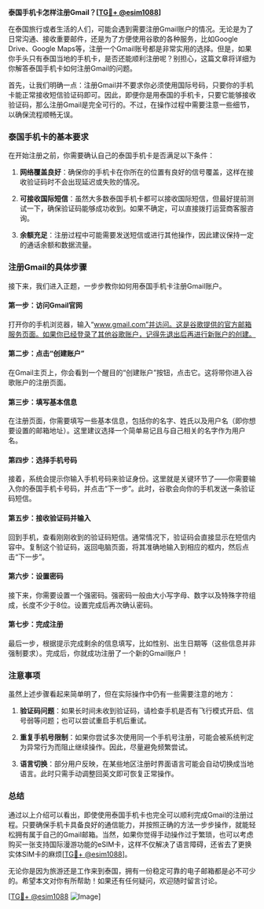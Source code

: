 **泰国手机卡怎样注册Gmail？[[TG💪+ @esim1088](https://t.me/s/esim1088)]**

在泰国旅行或者生活的人们，可能会遇到需要注册Gmail账户的情况。无论是为了日常沟通、接收重要邮件，还是为了方便使用谷歌的各种服务，比如Google Drive、Google Maps等，注册一个Gmail账号都是非常实用的选择。但是，如果你手头只有泰国当地的手机卡，是否还能顺利注册呢？别担心，这篇文章将详细为你解答泰国手机卡如何注册Gmail的问题。

首先，让我们明确一点：注册Gmail并不要求你必须使用国际号码，只要你的手机卡能正常接收短信验证码即可。因此，即便你是用泰国的手机卡，只要它能够接收验证码，那么注册Gmail是完全可行的。不过，在操作过程中需要注意一些细节，以确保流程顺畅无误。

### 泰国手机卡的基本要求

在开始注册之前，你需要确认自己的泰国手机卡是否满足以下条件：

1. **网络覆盖良好**：确保你的手机卡在你所在的位置有良好的信号覆盖，这样在接收验证码时不会出现延迟或失败的情况。
   
2. **可接收国际短信**：虽然大多数泰国手机卡都可以接收国际短信，但最好提前测试一下，确保验证码能够成功收到。如果不确定，可以直接拨打运营商客服咨询。

3. **余额充足**：注册过程中可能需要发送短信或进行其他操作，因此建议保持一定的通话余额和数据流量。

### 注册Gmail的具体步骤

接下来，我们进入正题，一步步教你如何用泰国手机卡注册Gmail账户。

#### 第一步：访问Gmail官网

打开你的手机浏览器，输入“www.gmail.com”并访问。这是谷歌提供的官方邮箱服务页面。如果你已经登录了其他谷歌账户，记得先退出后再进行新账户的创建。

#### 第二步：点击“创建账户”

在Gmail主页上，你会看到一个醒目的“创建账户”按钮，点击它。这将带你进入谷歌账户的注册页面。

#### 第三步：填写基本信息

在注册页面，你需要填写一些基本信息，包括你的名字、姓氏以及用户名（即你想要设置的邮箱地址）。这里建议选择一个简单易记且与自己相关的名字作为用户名。

#### 第四步：选择手机号码

接着，系统会提示你输入手机号码来验证身份。这里就是关键环节了——你需要输入你的泰国手机卡号码，并点击“下一步”。此时，谷歌会向你的手机发送一条验证码短信。

#### 第五步：接收验证码并输入

回到手机，查看刚刚收到的验证码短信。通常情况下，验证码会直接显示在短信内容中。复制这个验证码，返回电脑页面，将其准确地输入到相应的框内，然后点击“下一步”。

#### 第六步：设置密码

接下来，你需要设置一个强密码。强密码一般由大小写字母、数字以及特殊字符组成，长度不少于8位。设置完成后再次确认密码。

#### 第七步：完成注册

最后一步，根据提示完成剩余的信息填写，比如性别、出生日期等（这些信息并非强制要求）。完成后，你就成功注册了一个新的Gmail账户！

### 注意事项

虽然上述步骤看起来简单明了，但在实际操作中仍有一些需要注意的地方：

1. **验证码问题**：如果长时间未收到验证码，请检查手机是否有飞行模式开启、信号弱等问题；也可以尝试重启手机后重试。

2. **重复手机号限制**：如果你尝试多次使用同一个手机号注册，可能会被系统判定为异常行为而阻止继续操作。因此，尽量避免频繁尝试。

3. **语言切换**：部分用户反映，在某些地区注册时界面语言可能会自动切换成当地语言。此时只需手动调整回英文即可恢复正常操作。

### 总结

通过以上介绍可以看出，即使使用泰国手机卡也完全可以顺利完成Gmail的注册过程。只要确保手机卡具备良好的通信能力，并按照正确的方法一步步操作，就能轻松拥有属于自己的Gmail邮箱。当然，如果你觉得手动操作过于繁琐，也可以考虑购买一张支持国际漫游功能的eSIM卡，这样不仅解决了语言障碍，还省去了更换实体SIM卡的麻烦[[TG💪+ @esim1088](https://t.me/s/esim1088)]。

无论你是因为旅游还是工作来到泰国，拥有一份稳定可靠的电子邮箱都是必不可少的。希望本文对你有所帮助！如果还有任何疑问，欢迎随时留言讨论。

[[TG💪+ @esim1088](https://t.me/s/esim1088) ![Image](https://i.postimg.cc/4NQfJmqS/Snipaste-2025-05-13-00-14-12.png)]